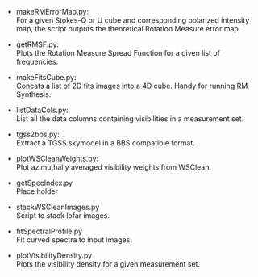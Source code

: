 * makeRMErrorMap.py:<br />
    For a given Stokes-Q or U cube and corresponding polarized intensity map, the script outputs the theoretical Rotation Measure error map.

* getRMSF.py:<br />
    Plots the Rotation Measure Spread Function for a given list of frequencies.

* makeFitsCube.py:<br />
    Concats a list of 2D fits images into a 4D cube. Handy for running RM Synthesis.

* listDataCols.py:<br />
    List all the data columns containing visibilities in a measurement set.

* tgss2bbs.py:<br />
    Extract a TGSS skymodel in a BBS compatible format.

* plotWSCleanWeights.py:<br />
    Plot azimuthally averaged visibility weights from WSClean.
    
* getSpecIndex.py<br />
    Place holder
    
* stackWSCleanImages.py<br />
    Script to stack lofar images.

* fitSpectralProfile.py<br />
    Fit curved spectra to input images.

* plotVisibilityDensity.py<br />
    Plots the visibility density for a given measurement set.
